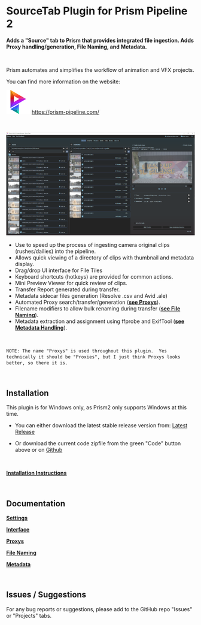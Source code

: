 # **SourceTab Plugin for Prism Pipeline 2**
**Adds a "Source" tab to Prism that provides integrated file ingestion.  Adds Proxy handling/generation, File Naming, and Metadata.**

<br>

Prism automates and simplifies the workflow of animation and VFX projects.

You can find more information on the website:

![Prism](Docs/DocsImages/p_tray.png)  https://prism-pipeline.com/

<br/>

![SourceTab](Docs/DocsImages/tab_overview.png)


- Use to speed up the process of ingesting camera original clips (rushes/dailies) into the pipeline.
- Allows quick viewing of a directory of clips with thumbnail and metadata display.
- Drag/drop UI interface for File Tiles
- Keyboard shortcuts (hotkeys) are provided for common actions.
- Mini Preview Viewer for quick review of clips.
- Transfer Report generated during transfer.
- Metadata sidecar files generation (Resolve .csv and Avid .ale)
- Automated Proxy search/transfer/generation ([**see Proxys**](Docs/Doc-Proxys.md)).
- Filename modifiers to allow bulk renaming during transfer ([**see File Naming**](Docs/Doc-FileNaming.md)).
- Metadata extraction and assignment using ffprobe and ExifTool ([**see Metadata Handling**](Docs/Doc-Metadata.md)).

<br>

```
NOTE: The name "Proxys" is used throughout this plugin.  Yes technically it should be "Proxies", but I just think Proxys looks better, so there it is.
```

<br/>

## **Installation**

This plugin is for Windows only, as Prism2 only supports Windows at this time.
<br/>

- You can either download the latest stable release version from: [Latest Release](https://github.com/AltaArts/SourceTab--Prism-Plugin/releases/latest)

- Or download the current code zipfile from the green "Code" button above or on [Github](https://github.com/AltaArts/SourceTab--Prism-Plugin)

<br/>

[**Installation Instructions**](Docs/Doc-Installation.md)

<br/>

## **Documentation**

[**Settings**](Docs/Doc-Settings.md)

[**Interface**](Docs/Doc-Interface.md)

[**Proxys**](Docs/Doc-Proxys.md)

[**File Naming**](Docs/Doc-FileNaming.md)

[**Metadata**](Docs/Doc-Metadata.md)


<br/>


## **Issues / Suggestions**

For any bug reports or suggestions, please add to the GitHub repo "Issues" or "Projects" tabs.